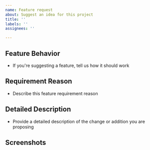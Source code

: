 ```yaml
---
name: Feature request
about: Suggest an idea for this project
title: ''
labels: ''
assignees: ''

---
```


## Feature Behavior 
- If you're suggesting a feature, tell us how it should work 

## Requirement Reason
- Describe this feature requirement reason

## Detailed Description
- Provide a detailed description of the change or addition you are proposing

## Screenshots
